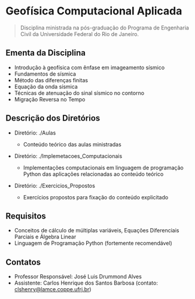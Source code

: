 # Geofísica Computacional Aplicada

> Disciplina ministrada na pós-graduação do Programa de Engenharia Civil da Universidade Federal do Rio de Janeiro.

## Ementa da Disciplina
   + Introdução à geofísica com ênfase em imageamento sísmico
   + Fundamentos de sísmica
   + Método das diferenças finitas
   + Equação da onda sísmica
   + Técnicas de atenuação do sinal sísmico no contorno
   + Migração Reversa no Tempo

## Descrição dos Diretórios
   + Diretório: ./Aulas
      + Conteúdo teórico das aulas ministradas
        
   + Diretório: ./Implemetacoes_Computacionais
     + Implementações computacionais em linguagem de programação Python das aplicações relacionadas ao conteúdo teórico
       
   + Diretório: ./Exercicios_Propostos
      + Exercícios propostos para fixação do conteúdo explicitado

## Requisitos
   + Conceitos de cálculo de múltiplas variáveis, Equações Diferenciais Parciais e Álgebra Linear
   + Linguagem de Programação Python (fortemente recomendável)

## Contatos
   + Professor Responsável: José Luis Drummond Alves
   + Assistente: Carlos Henrique dos Santos Barbosa (contato: clshenry@lamce.coppe.ufrj.br)

